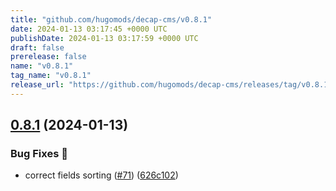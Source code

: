 ```yaml
---
title: "github.com/hugomods/decap-cms/v0.8.1"
date: 2024-01-13 03:17:45 +0000 UTC
publishDate: 2024-01-13 03:17:59 +0000 UTC
draft: false
prerelease: false
name: "v0.8.1"
tag_name: "v0.8.1"
release_url: "https://github.com/hugomods/decap-cms/releases/tag/v0.8.1"
---
```


## [0.8.1](https://github.com/hugomods/decap-cms/compare/v0.8.0...v0.8.1) (2024-01-13)


### Bug Fixes 🐞

* correct fields sorting ([#71](https://github.com/hugomods/decap-cms/issues/71)) ([626c102](https://github.com/hugomods/decap-cms/commit/626c102dbc926e307cf27c137a9f0b1bdf99dffb))
